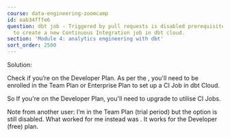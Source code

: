 ```yaml
---
course: data-engineering-zoomcamp
id: eab34fffe6
question: dbt job - Triggered by pull requests is disabled prerequisites when I try
  to create a new Continuous Integration job in dbt cloud.
section: 'Module 4: analytics engineering with dbt'
sort_order: 2500
---
```


Solution:

Check if you’re on the Developer Plan. As per the , you'll need to be enrolled in the Team Plan or Enterprise Plan to set up a CI Job in dbt Cloud.

So If you're on the Developer Plan, you'll need to upgrade to utilise CI Jobs.

Note from another user: I’m in the Team Plan (trial period) but the option is still disabled. What worked for me instead was . It works for the Developer (free) plan.

